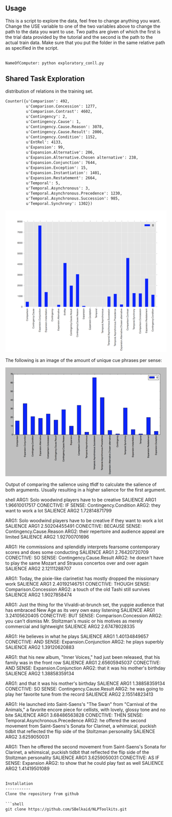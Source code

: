 Usage
-----

This is a script to explore the data, feel free to change anything you want.
Change the USE variable to one of the two variables above to change the path to the data you want to use. Two paths are given of which the first is the trial data provided by the tutorial and the second is the path to the actual train data. Make sure that you put the folder in the same relative path as specified in the script. 

```shell

NameOfComputer: python exploratory_conll.py

```


Shared Task Exploration
------------

distribution of relations in the training set.

```shell 
Counter({u'Comparison': 492,
         u'Comparison.Concession': 1277,
         u'Comparison.Contrast': 4602,
         u'Contingency': 2,
         u'Contingency.Cause': 1,
         u'Contingency.Cause.Reason': 3078,
         u'Contingency.Cause.Result': 2006,
         u'Contingency.Condition': 1152,
         u'EntRel': 4133,
         u'Expansion': 99,
         u'Expansion.Alternative': 206,
         u'Expansion.Alternative.Chosen alternative': 238,
         u'Expansion.Conjunction': 7644,
         u'Expansion.Exception': 15,
         u'Expansion.Instantiation': 1401,
         u'Expansion.Restatement': 2664,
         u'Temporal': 5,
         u'Temporal.Asynchronous': 3,
         u'Temporal.Asynchronous.Precedence': 1230,
         u'Temporal.Asynchronous.Succession': 985,
         u'Temporal.Synchrony': 1302})
```

![alt tag](https://raw.githubusercontent.com/SBelkaid/NLPToolkits/master/images/Screen%20Shot%202016-04-09%20at%208.19.54%20PM.png)

The following is an image of the amount of unique cue phrases per sense:

![alt tag](https://raw.githubusercontent.com/SBelkaid/NLPToolkits/master/images/Screen%20Shot%202016-04-09%20at%208.48.47%20PM.png)

Output of comparing the salience using tfidf to calculate the salience of both arguments. Usually resulting in a higher salience for the first argument.

shell
ARG1: Solo woodwind players have to be creative
SALIENCE ARG1 1.96610017517
CONECTIVE: IF
SENSE: Contingency.Condition
ARG2: they want to work a lot
SALIENCE ARG2 1.72814871799 


ARG1: Solo woodwind players have to be creative if they want to work a lot
SALIENCE ARG1 2.50204455491
CONECTIVE: BECAUSE
SENSE: Contingency.Cause.Reason
ARG2: their repertoire and audience appeal are limited
SALIENCE ARG2 1.92700701696 


ARG1: He commissions and splendidly interprets fearsome contemporary scores and does some conducting
SALIENCE ARG1 2.76420720709
CONECTIVE: SO
SENSE: Contingency.Cause.Result
ARG2: he doesn't have to play the same Mozart and Strauss concertos over and over again
SALIENCE ARG2 2.12111288707 


ARG1: Today, the pixie-like clarinetist has mostly dropped the missionary work
SALIENCE ARG1 2.40192146751
CONECTIVE: THOUGH
SENSE: Comparison.Concession
ARG2: a touch of the old Tashi still survives
SALIENCE ARG2 1.9027858474 


ARG1: Just the thing for the Vivaldi-at-brunch set, the yuppie audience that has embraced New Age as its very own easy listening
SALIENCE ARG1 3.24105620405
CONECTIVE: BUT
SENSE: Comparison.Concession
ARG2: you can't dismiss Mr. Stoltzman's music or his motives as merely commercial and lightweight
SALIENCE ARG2 2.67478028335 


ARG1: He believes in what he plays
SALIENCE ARG1 1.40134849657
CONECTIVE: AND
SENSE: Expansion.Conjunction
ARG2: he plays superbly
SALIENCE ARG2 1.39120620883 


ARG1: that his new album, "Inner Voices," had just been released, that his family was in the front row
SALIENCE ARG1 2.65605945037
CONECTIVE: AND
SENSE: Expansion.Conjunction
ARG2: that it was his mother's birthday
SALIENCE ARG2 1.38858359134 


ARG1: and that it was his mother's birthday
SALIENCE ARG1 1.38858359134
CONECTIVE: SO
SENSE: Contingency.Cause.Result
ARG2: he was going to play her favorite tune from the record
SALIENCE ARG2 2.15514823413 


ARG1: He launched into Saint-Saens's "The Swan" from "Carnival of the Animals," a favorite encore piece for cellists, with lovely, glossy tone and no bite
SALIENCE ARG1 3.68486563828
CONECTIVE: THEN
SENSE: Temporal.Asynchronous.Precedence
ARG2: he offered the second movement from Saint-Saens's Sonata for Clarinet, a whimsical, puckish tidbit that reflected the flip side of the Stoltzman personality
SALIENCE ARG2 3.6259050031 


ARG1: Then he offered the second movement from Saint-Saens's Sonata for Clarinet, a whimsical, puckish tidbit that reflected the flip side of the Stoltzman personality
SALIENCE ARG1 3.6259050031
CONECTIVE: AS IF
SENSE: Expansion
ARG2: to show that he could play fast as well
SALIENCE ARG2 1.41419501089

```

Installation
-----------
Clone the repository from github

```shell
git clone https://github.com/SBelkaid/NLPToolkits.git
``` 

